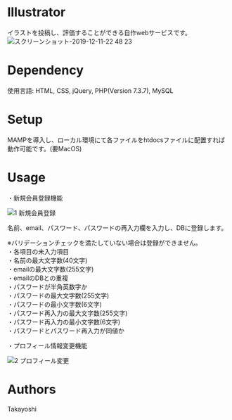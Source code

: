 # Illustrator
イラストを投稿し、評価することができる自作webサービスです。
![スクリーンショット-2019-12-11-22 48 23](https://user-images.githubusercontent.com/48384384/71505061-34ec7e00-28bf-11ea-9dac-12ed6f175bff.png)

# Dependency
使用言語: HTML, CSS, jQuery, PHP(Version 7.3.7), MySQL

# Setup
MAMPを導入し、ローカル環境にて各ファイルをhtdocsファイルに配置すれば動作可能です。(要MacOS)

# Usage
・新規会員登録機能

![1 新規会員登録](https://user-images.githubusercontent.com/48384384/71536929-767d3780-2958-11ea-8542-02eac5b50476.gif)

名前、email、パスワード、パスワードの再入力欄を入力し、DBに登録します。

※バリデーションチェックを満たしていない場合は登録ができません。  
・各項目の未入力項目  
・名前の最大文字数(40文字)  
・emailの最大文字数(255文字)  
・emailのDBとの重複  
・パスワードが半角英数字か  
・パスワードの最大文字数(255文字)  
・パスワードの最小文字数(6文字)  
・パスワード再入力の最大文字数(255文字)  
・パスワード再入力の最小文字数(6文字)  
・パスワードとパスワード再入力が同値か

・プロフィール情報変更機能

![2 プロフィール変更](https://user-images.githubusercontent.com/48384384/71536931-7b41eb80-2958-11ea-8005-03cb717ee07d.gif)




# Authors
Takayoshi
